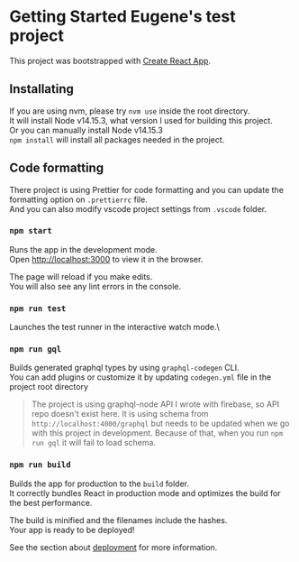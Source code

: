 # Getting Started Eugene's test project

This project was bootstrapped with [Create React App](https://github.com/facebook/create-react-app).

## Installating

If you are using nvm, please try `nvm use` inside the root directory.\
It will install Node v14.15.3, what version I used for building this project.\
Or you can manually install Node v14.15.3\
`npm install` will install all packages needed in the project.

## Code formatting

There project is using Prettier for code formatting and you can update the formatting option on `.prettierrc` file.\
And you can also modify vscode project settings from `.vscode` folder.

### `npm start`

Runs the app in the development mode.\
Open [http://localhost:3000](http://localhost:3000) to view it in the browser.

The page will reload if you make edits.\
You will also see any lint errors in the console.

### `npm run test`

Launches the test runner in the interactive watch mode.\

### `npm run gql`

Builds generated graphql types by using `graphql-codegen` CLI.\
You can add plugins or customize it by updating `codegen.yml` file in the project root directory

> The project is using graphql-node API I wrote with firebase, so API repo doesn't exist here. It is using schema from `http://localhost:4000/graphql` but needs to be updated when we go with this project in development. Because of that, when you run `npm run gql` it will fail to load schema.

### `npm run build`

Builds the app for production to the `build` folder.\
It correctly bundles React in production mode and optimizes the build for the best performance.

The build is minified and the filenames include the hashes.\
Your app is ready to be deployed!

See the section about [deployment](https://facebook.github.io/create-react-app/docs/deployment) for more information.
